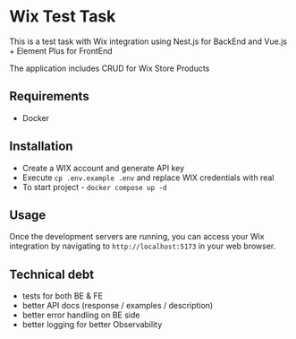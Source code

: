 # Wix Test Task

This is a test task with Wix integration using Nest.js for BackEnd and  Vue.js + Element Plus for FrontEnd

The application includes CRUD for Wix Store Products

## Requirements
* Docker

## Installation

* Create a WIX account and generate API key
* Execute `cp .env.example .env` and replace WIX credentials with real
* To start project - `docker compose up -d`

## Usage

Once the development servers are running, you can access your Wix integration by navigating to `http://localhost:5173` in your web browser. 

## Technical debt
* tests for both BE & FE
* better API docs (response / examples / description)
* better error handling on BE side
* better logging for better Observability